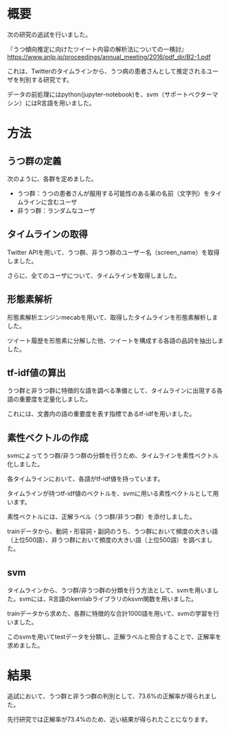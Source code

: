 # 概要

次の研究の追試を行いました。

『うつ傾向推定に向けたツイート内容の解析法についての一検討』
https://www.anlp.jp/proceedings/annual_meeting/2016/pdf_dir/B2-1.pdf

これは、Twitterのタイムラインから、うつ病の患者さんとして推定されるユーザを判別する研究です。

データの前処理にはpython(jupyter-notebook)を、svm（サポートベクターマシン）にはR言語を用いました。

# 方法

## うつ群の定義

次のように、各群を定めました。

- うつ群：うつの患者さんが服用する可能性のある薬の名前（文字列）をタイムラインに含むユーザ
- 非うつ群：ランダムなユーザ

## タイムラインの取得

Twitter APIを用いて、うつ群、非うつ群のユーザー名（screen_name）を取得しました。

さらに、全てのユーザについて、タイムラインを取得しました。

## 形態素解析

形態素解析エンジンmecabを用いて、取得したタイムラインを形態素解析しました。

ツイート履歴を形態素に分解した他、ツイートを構成する各語の品詞を抽出しました。

## tf-idf値の算出

うつ群と非うつ群に特徴的な語を調べる準備として、タイムラインに出現する各語の重要度を定量化しました。

これには、文書内の語の重要度を表す指標であるtf-idfを用いました。

## 素性ベクトルの作成

svmによってうつ群/非うつ群の分類を行うため、タイムラインを素性ベクトル化しました。

各タイムラインにおいて、各語がtf-idf値を持っています。

タイムラインが持つtf-idf値のベクトルを、svmに用いる素性ベクトルとして用います。

素性ベクトルには、正解ラベル（うつ群/非うつ群）を添付しました。

trainデータから、動詞・形容詞・副詞のうち、うつ群において頻度の大きい語（上位500語）、非うつ群において頻度の大きい語（上位500語）を調べました。

## svm　

タイムラインから、うつ群/非うつ群の分類を行う方法として、svmを用いました。svmには、R言語のkernlabライブラリのksvm関数を用いました。

trainデータから求めた、各群に特徴的な合計1000語を用いて、svmの学習を行いました。

このsvmを用いてtestデータを分類し、正解ラベルと照合することで、正解率を求めました。

# 結果

追試において、うつ群と非うつ群の判別として、73.6%の正解率が得られました。

先行研究では正解率が73.4%のため、近い結果が得られたことになります。
